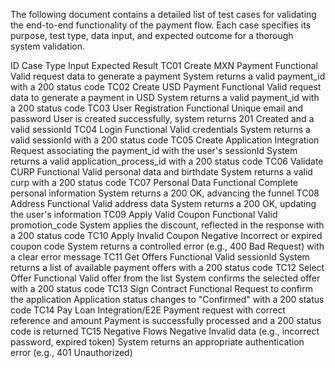 The following document contains a detailed list of test cases for validating the end-to-end functionality of the payment flow. Each case specifies its purpose, test type, data input, and expected outcome for a thorough system validation.

ID	Case	Type	Input	Expected Result
TC01	Create MXN Payment	Functional	Valid request data to generate a payment	System returns a valid payment_id with a 200 status code
TC02	Create USD Payment	Functional	Valid request data to generate a payment in USD	System returns a valid payment_id with a 200 status code
TC03	User Registration	Functional	Unique email and password	User is created successfully, system returns 201 Created and a valid sessionId
TC04	Login	Functional	Valid credentials	System returns a valid sessionId with a 200 status code
TC05	Create Application	Integration	Request associating the payment_id with the user's sessionId	System returns a valid application_process_id with a 200 status code
TC06	Validate CURP	Functional	Valid personal data and birthdate	System returns a valid curp with a 200 status code
TC07	Personal Data	Functional	Complete personal information	System returns a 200 OK, advancing the funnel
TC08	Address	Functional	Valid address data	System returns a 200 OK, updating the user's information
TC09	Apply Valid Coupon	Functional	Valid promotion_code	System applies the discount, reflected in the response with a 200 status code
TC10	Apply Invalid Coupon	Negative	Incorrect or expired coupon code	System returns a controlled error (e.g., 400 Bad Request) with a clear error message
TC11	Get Offers	Functional	Valid sessionId	System returns a list of available payment offers with a 200 status code
TC12	Select Offer	Functional	Valid offer from the list	System confirms the selected offer with a 200 status code
TC13	Sign Contract	Functional	Request to confirm the application	Application status changes to "Confirmed" with a 200 status code
TC14	Pay Loan	Integration/E2E	Payment request with correct reference and amount	Payment is successfully processed and a 200 status code is returned
TC15	Negative Flows	Negative	Invalid data (e.g., incorrect password, expired token)	System returns an appropriate authentication error (e.g., 401 Unauthorized)
